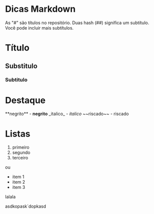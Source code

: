 # Dicas Markdown

As "#" são títulos no repositório.
Duas hash (##) significa um subtítulo. Você pode incluir mais subtítulos. 

# Título 

## Substitulo 

### Subtitulo

# Destaque

\*\*negrito\*\* - **negrito**
\_italico\_ - _italico_
\~\~riscado\~\~ - riscado 

# Listas

1. primeiro
2. segundo
3. terceiro

ou

* item 1
* item 2
* item 3

lalala


asdkopask´dopkasd
